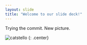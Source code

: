 ```yaml
---
layout: slide
title: "Welcome to our slide deck!"
---
```


Trying the commit. New picture.

![catstello](https://octodex.github.com/daftpunktocat-guy/)
{: .center}
